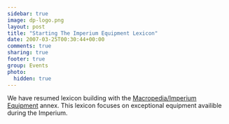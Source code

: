```yaml
---
sidebar: true
image: dp-logo.png
layout: post
title: "Starting The Imperium Equipment Lexicon"
date: 2007-03-25T00:30:44+00:00
comments: true
sharing: true
footer: true
group: Events
photo:
  hidden: true
---
```


We have resumed lexicon building with the [Macropedia/Imperium Equipment](/macropedia/imperium-equipment) annex. This lexicon focuses on exceptional equipment availible during the Imperium.
